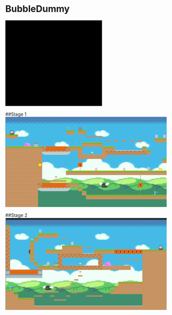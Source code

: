 # BubbleDummy

![AltText](https://github.com/Andy0926/BubbleDummy/blob/master/Idle.gif)

##Stage 1
![AltText](https://github.com/Andy0926/BubbleDummy/blob/master/Stage%201.png)

##Stage 2
![AltText](https://github.com/Andy0926/BubbleDummy/blob/master/Stage%202.png)
